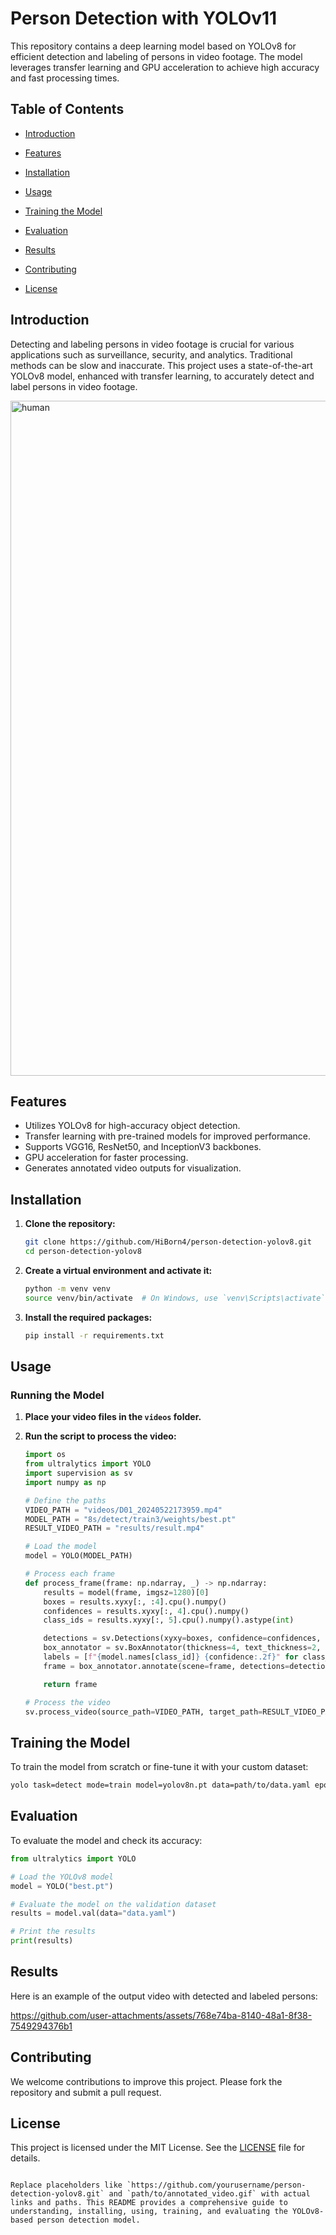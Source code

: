 # Person Detection with YOLOv11

This repository contains a deep learning model based on YOLOv8 for efficient detection and labeling of persons in video footage. The model leverages transfer learning and GPU acceleration to achieve high accuracy and fast processing times.

## Table of Contents
- [Introduction](#introduction)
- [Features](#features)
- [Installation](#installation)
- [Usage](#usage)
- [Training the Model](#training-the-model)
- [Evaluation](#evaluation)
- [Results](#results)
- [Contributing](#contributing)

- [License](#license)

## Introduction
Detecting and labeling persons in video footage is crucial for various applications such as surveillance, security, and analytics. Traditional methods can be slow and inaccurate. This project uses a state-of-the-art YOLOv8 model, enhanced with transfer learning, to accurately detect and label persons in video footage.

<img width="1920" height="1080" alt="human" src="https://github.com/user-attachments/assets/bb134beb-5bfe-4661-9476-9249ac260d1b" />

## Features
- Utilizes YOLOv8 for high-accuracy object detection.
- Transfer learning with pre-trained models for improved performance.
- Supports VGG16, ResNet50, and InceptionV3 backbones.
- GPU acceleration for faster processing.
- Generates annotated video outputs for visualization.

## Installation
1. **Clone the repository:**
    ```sh
    git clone https://github.com/HiBorn4/person-detection-yolov8.git
    cd person-detection-yolov8
    ```

2. **Create a virtual environment and activate it:**
    ```sh
    python -m venv venv
    source venv/bin/activate  # On Windows, use `venv\Scripts\activate`
    ```

3. **Install the required packages:**
    ```sh
    pip install -r requirements.txt
    ```

## Usage
### Running the Model
1. **Place your video files in the `videos` folder.**

2. **Run the script to process the video:**
    ```python
    import os
    from ultralytics import YOLO
    import supervision as sv
    import numpy as np

    # Define the paths
    VIDEO_PATH = "videos/D01_20240522173959.mp4"
    MODEL_PATH = "8s/detect/train3/weights/best.pt"
    RESULT_VIDEO_PATH = "results/result.mp4"

    # Load the model
    model = YOLO(MODEL_PATH)

    # Process each frame
    def process_frame(frame: np.ndarray, _) -> np.ndarray:
        results = model(frame, imgsz=1280)[0]
        boxes = results.xyxy[:, :4].cpu().numpy()
        confidences = results.xyxy[:, 4].cpu().numpy()
        class_ids = results.xyxy[:, 5].cpu().numpy().astype(int)

        detections = sv.Detections(xyxy=boxes, confidence=confidences, class_id=class_ids)
        box_annotator = sv.BoxAnnotator(thickness=4, text_thickness=2, text_scale=1.5)
        labels = [f"{model.names[class_id]} {confidence:.2f}" for class_id, confidence in zip(class_ids, confidences)]
        frame = box_annotator.annotate(scene=frame, detections=detections, labels=labels)

        return frame

    # Process the video
    sv.process_video(source_path=VIDEO_PATH, target_path=RESULT_VIDEO_PATH, callback=process_frame)
    ```

## Training the Model
To train the model from scratch or fine-tune it with your custom dataset:
```sh
yolo task=detect mode=train model=yolov8n.pt data=path/to/data.yaml epochs=100 imgsz=800 plots=True device=0
```

## Evaluation
To evaluate the model and check its accuracy:
```python
from ultralytics import YOLO

# Load the YOLOv8 model
model = YOLO("best.pt")

# Evaluate the model on the validation dataset
results = model.val(data="data.yaml")

# Print the results
print(results)
```

## Results
Here is an example of the output video with detected and labeled persons:

https://github.com/user-attachments/assets/768e74ba-8140-48a1-8f38-7549294376b1


## Contributing
We welcome contributions to improve this project. Please fork the repository and submit a pull request.

## License
This project is licensed under the MIT License. See the [LICENSE](LICENSE) file for details.
```

Replace placeholders like `https://github.com/yourusername/person-detection-yolov8.git` and `path/to/annotated_video.gif` with actual links and paths. This README provides a comprehensive guide to understanding, installing, using, training, and evaluating the YOLOv8-based person detection model.
